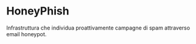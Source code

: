 # HoneyPhish
Infrastruttura che individua proattivamente campagne di spam attraverso email honeypot.
